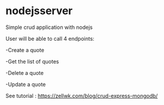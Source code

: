 # nodejsserver
Simple crud application with nodejs

User will be able to call 4 endpoints:

-Create a quote

-Get the list of quotes

-Delete a quote

-Update a quote


See tutorial : https://zellwk.com/blog/crud-express-mongodb/